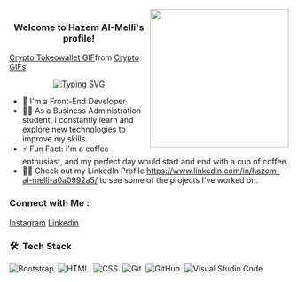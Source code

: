 <img width="250" align="right" src="https://c.tenor.com/_DOBjnGspYAAAAAM/code-coding.gif">


<h3 align="center">
  Welcome to Hazem Al-Melli's profile!
  
</h3>
<div class="tenor-gif-embed" data-postid="16925827718659707725" data-share-method="host" data-aspect-ratio="1.02049" data-width="100%"><a href="https://tenor.com/view/crypto-tokeowallet-tokeopaywallet-tokeopay-tokeo-gif-16925827718659707725">Crypto Tokeowallet GIF</a>from <a href="https://tenor.com/search/crypto-gifs">Crypto GIFs</a></div> <script type="text/javascript" async src="https://tenor.com/embed.js"></script>

<!-- Typing SVG by DenverCoder1 - https://github.com/DenverCoder1/readme-typing-svg -->
<p align="center">
  <a href="https://git.io/typing-svg"><img src="https://readme-typing-svg.demolab.com?font=Fira+Code&pause=1000&color=4287FF&background=FF001100&center=true&vCenter=true&width=435&lines=Front-End+Web+Developer;Vibe+Coder;Always+Learning+a+New+Things" alt="Typing SVG" /></a>
</p> 

- 🏢 I'm a Front-End Developer
- 👨‍💻 As a Business Administration  student, I constantly learn and explore new technologies to improve my skills.
- ⚡ Fun Fact: I'm a coffee enthusiast, and my perfect day would start and end with a cup of coffee.
- 👨‍💻 Check out my LinkedIn Profile https://www.linkedin.com/in/hazem-al-melli-a0a0992a5/ to see some of the projects I've worked on.


### Connect with Me :

<a href="https://www.instagram.com/hazem_almelli/" target="_blank">Instagram</a>
<a href="https://www.linkedin.com/in/hazem-al-melli-a0a0992a5/" target="_blank">Linkedin</a>



### 🛠 &nbsp;Tech Stack

![Bootstrap](https://img.shields.io/badge/-Bootstrap-05122A?style=flat&logo=bootstrap&logoColor=563D7C)&nbsp;
![HTML](https://img.shields.io/badge/-HTML-05122A?style=flat&logo=HTML5)&nbsp;
![CSS](https://img.shields.io/badge/-CSS-05122A?style=flat&logo=CSS3&logoColor=1572B6)&nbsp;
![Git](https://img.shields.io/badge/-Git-05122A?style=flat&logo=git)&nbsp;
![GitHub](https://img.shields.io/badge/-GitHub-05122A?style=flat&logo=github)&nbsp;
![Visual Studio Code](https://img.shields.io/badge/-Visual%20Studio%20Code-05122A?style=flat&logo=visual-studio-code&logoColor=007ACC)&nbsp;






